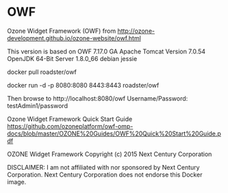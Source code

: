 # OWF
Ozone Widget Framework (OWF) from 
http://ozone-development.github.io/ozone-website/owf.html

This version is based on OWF 7.17.0 GA
Apache Tomcat Version 7.0.54
OpenJDK 64-Bit Server 1.8.0_66
debian jessie

docker pull roadster/owf

docker run -d -p 8080:8080 8443:8443 roadster/owf

Then browse to http://localhost:8080/owf
	Username/Password: testAdmin1/password

Ozone Widget Framework Quick Start Guide
https://github.com/ozoneplatform/owf-omp-docs/blob/master/OZONE%20Guides/OWF%20Quick%20Start%20Guide.pdf

OZONE Widget Framework
Copyright (c) 2015 Next Century Corporation

DISCLAIMER:
I am not affiliated with nor sponsored by Next Century Corporation.
Next Century Corporation does not endorse this Docker image.